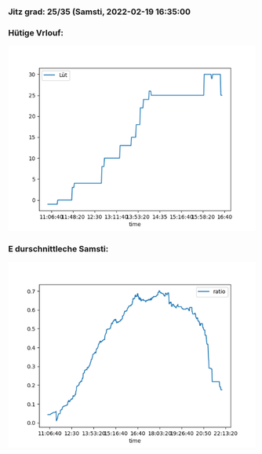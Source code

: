 ### Jitz grad: 25/35 (Samsti, 2022-02-19 16:35:00

### Hütige Vrlouf:
![Graph](Today.png)

### E durschnittleche Samsti:
![Graph](Samsti.png)